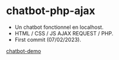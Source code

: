 # chatbot-php-ajax
* Un chatbot fonctionnel en localhost.
* HTML / CSS / JS AJAX REQUEST / PHP.
* First commit (07/02/2023).


[chatbot-demo](https://user-images.githubusercontent.com/120173004/217831841-0d5ae0b6-d302-418f-8421-bb7310d253d5.webm)
